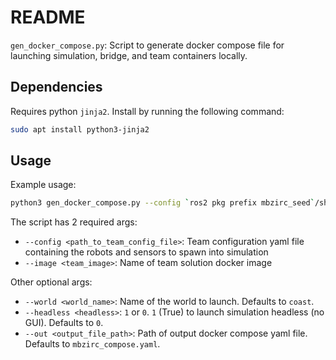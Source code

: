 # README

`gen_docker_compose.py`: Script to generate docker compose file for launching
simulation, bridge, and team containers locally.

## Dependencies

Requires python `jinja2`. Install by running the following command:


```sh
sudo apt install python3-jinja2
```

## Usage

Example usage:

```sh
python3 gen_docker_compose.py --config `ros2 pkg prefix mbzirc_seed`/share/mbzirc_seed/config/team.yaml --image mbzirc_seed
```

The script has 2 required args:

* `--config <path_to_team_config_file>`: Team configuration yaml file containing the robots and sensors to spawn into simulation
* `--image <team_image>`: Name of team solution docker image

Other optional args:

* `--world <world_name>`: Name of the world to launch. Defaults to `coast`.
* `--headless <headless>`: `1` or `0`. `1` (True) to launch simulation headless (no GUI). Defaults to `0`.
* `--out <output_file_path>`: Path of output docker compose yaml file. Defaults to `mbzirc_compose.yaml`.
